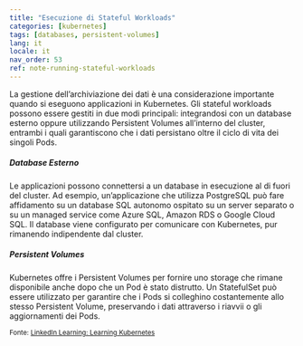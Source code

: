 ```yaml
---
title: "Esecuzione di Stateful Workloads"
categories: [kubernetes]
tags: [databases, persistent-volumes]
lang: it
locale: it
nav_order: 53
ref: note-running-stateful-workloads
---
```

La gestione dell’archiviazione dei dati è una considerazione importante quando si eseguono applicazioni in Kubernetes. Gli stateful workloads possono essere gestiti in due modi principali: integrandosi con un database esterno oppure utilizzando Persistent Volumes all’interno del cluster, entrambi i quali garantiscono che i dati persistano oltre il ciclo di vita dei singoli Pods.

##### Database Esterno
Le applicazioni possono connettersi a un database in esecuzione al di fuori del cluster. Ad esempio, un’applicazione che utilizza PostgreSQL può fare affidamento su un database SQL autonomo ospitato su un server separato o su un managed service come Azure SQL, Amazon RDS o Google Cloud SQL. Il database viene configurato per comunicare con Kubernetes, pur rimanendo indipendente dal cluster.

##### Persistent Volumes
Kubernetes offre i Persistent Volumes per fornire uno storage che rimane disponibile anche dopo che un Pod è stato distrutto. Un StatefulSet può essere utilizzato per garantire che i Pods si colleghino costantemente allo stesso Persistent Volume, preservando i dati attraverso i riavvii o gli aggiornamenti dei Pods.

<small>Fonte: [LinkedIn Learning: Learning Kubernetes](https://www.linkedin.com/learning/learning-kubernetes-16086900)</small>